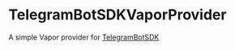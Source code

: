 # TelegramBotSDKVaporProvider

A simple Vapor provider for [TelegramBotSDK](https://github.com/rapierorg/telegram-bot-swift) 
